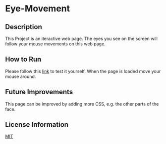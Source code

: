 # Eye-Movement

## Description 
This Project is an iteractive web page. The eyes you see on the screen will follow your mouse movements on this web page.

## How to Run 
Please follow this [link]() to test it yourself. When the page is loaded move your mouse around.

## Future Improvements 
This page can be improved by adding more CSS, e.g. the other parts of the face.

## License Information
[MIT](https://choosealicense.com/licenses/mit/)
